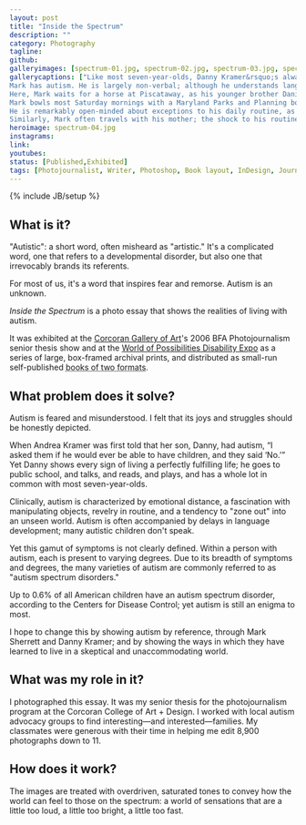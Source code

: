 ```yaml
---
layout: post
title: "Inside the Spectrum"
description: ""
category: Photography
tagline:
github:
galleryimages: [spectrum-01.jpg, spectrum-02.jpg, spectrum-03.jpg, spectrum-04.jpg, spectrum-05.jpg, spectrum-06.jpg, spectrum-07.jpg, spectrum-08.jpg, spectrum-09.jpg, spectrum-10.jpg, spectrum-11.jpg]
gallerycaptions: ["Like most seven-year-olds, Danny Kramer&rsquo;s always on the go. What sets him apart is where he goes; as a child who has autism, he often retreats into a world of his own, singing to himself and moving ceaselessly.","Petco&rsquo;s pet carriers proved irresistible, and Danny climbed inside while waiting for check-out. This is not his primary means of transit.<br/><br/>Danny is &ldquo;uncontrollable,&rdquo; in the words of his mother; yet the lack of understanding from other adults is more challenging than his misbehavior. Mrs. Kramer has printed cards that describe autism - &ldquo;A Spanking Won&rsquo;t Help,&rdquo; to paraphrase - and distributes them when Danny&rsquo;s willfulness attracts negative attention.","￼The Kramers love a good game of hide-and-seek. Danny Kramer is exiting, frame left; his mother, Andrea, is chasing him as his ten- year-old sister, Jesse, plays with her laptop. (She was drawn into the game several minutes later.) Danny often asks his father, Carlos (not pictured), to help him hide. His parents aren't entirely convinced that he understands the premise, as he tends to choose the same place each time, but Danny loves playing regardless.","To a parent, autism is heartbreaking. Children with autism seem to develop normally until around three years of age, at which point they visibly backtrack in development&mdash;regressing linguistically and behaviorally. This progress is hard regained, putting autistic children years behind their peers.<br/><br/>Yet they are still children; they delight in their private games and devices, and in exploring their parents' boundaries; they dance the light fantastic with gleeful abandon, as in Danny's creative use of a playground swing.","Young Mr. Kramer enacts a city in his living room, by means of Megablox and playing cards. He knows his city innately. Andrea Kramer once switched two blocks while Danny was at school; Danny immediately spotted and fixed the errant block. The city&rsquo;s design and order is so important to Danny that his mother is able to use this as a disciplinary measure&mdash;&ldquo;Don&rsquo;t make me put away the blocks!&rdquo;","Danny is &ldquo;painting the beautiful trees&rdquo; passing by.","￼￼￼Mark Sherrett, 25, loves horseback riding. He rides every Sunday, weather permitting, at the Piscataway Riding Stable in Clinton, MD.<br/><br/>Mark has autism. He is largely non-verbal; although he understands language, he rarely speaks more than a few words at a time.<br/><br/>Here, Mark waits for a horse at Piscataway, as his younger brother Daniel and mother Marie converse. It was his mother&rsquo;s first time riding, and Mark surrendered his long-time horse to her, so that she would be sure to have a good one.","Marie Sherrett proudly displays her family's awards, including at least one bowling trophy won by Mark.Mark bowls most Saturday mornings with a Maryland Parks and Planning bowling team, organized for adults with developmental disabilities. He scored 130 points, which significantly outpaces this photographer&rsquo;s bowling ability. Two games only&mdash;more would be practice, and practice &ldquo;doesn&rsquo;t count.&rdquo;","Mark works at a company that makes uniforms.<br/><br/>He is remarkably open-minded about exceptions to his daily routine, as long as an environment of constancy is available. Here, the Sherretts are attending a cousin's open house; the hubbub overwhelmed Mark, and he sensibly sought relief by locating a couch downstairs.<br/><br/>Similarly, Mark often travels with his mother; the shock to his routine is negated by using a Jacuzzi and pool at each host hotel.","￼￼Mark delights in horse-themed d&eacute;cor, as evidenced by his shower curtain.<br/><br/>Mark's affection for horses is more than superficial appreciation. Horseback riding is widely cited as a therapy for those with autism; indeed, Mark is to be an example of its effectiveness in a soon-to-be-published book.","But when he&rsquo;s on horseback, all of the indignities and minor outrages of a life lived slightly out of mesh with the rest of humanity melt away, and for an hour, he&rsquo;s John Wayne, riding off into the sunset&mdash;no less proficient than anyone else, no less happy, and as intent and noble as one can be."]
heroimage: spectrum-04.jpg
instagrams:
link:
youtubes:  
status: [Published,Exhibited]
tags: [Photojournalist, Writer, Photoshop, Book layout, InDesign, Journalist ]
---
```

{% include JB/setup %}

## What is it?

"Autistic": a short word, often misheard as "artistic." It's a complicated word, one that refers to a developmental disorder, but also one that irrevocably brands its referents.

For most of us, it's a word that inspires fear and remorse. Autism is an unknown.

*Inside the Spectrum* is a photo essay that shows the realities of living with autism.

It was exhibited at the [Corcoran Gallery of Art](http://corcoran.gwu.edu/)'s 2006 BFA Photojournalism senior thesis show and at the [World of Possibilities Disability Expo](http://expo.caringcommunities.org/) as a series of large, box-framed archival prints, and distributed as small-run self-published <abbr title="hardcover 8.5x11&rdquo; and miniature softcover 3.5x2&rdquo;">books of two formats</abbr>.

## What problem does it solve?

Autism is feared and misunderstood. I felt that its joys and struggles should be honestly depicted.

When Andrea Kramer was first told that her son, Danny, had autism, &ldquo;I asked them if he would ever be able to have children, and they said &lsquo;No.&rsquo;&rdquo; Yet Danny shows every sign of living a perfectly fulfilling life; he goes to public school, and talks, and reads, and plays, and has a whole lot in common with most seven-year-olds.

Clinically, autism is characterized by emotional distance, a fascination with manipulating objects, revelry in routine, and a tendency to "zone out" into an unseen world. Autism is often accompanied by delays in language development; many autistic children don't speak.

Yet this gamut of symptoms is not clearly defined. Within a person with autism, each is present to varying degrees. Due to its breadth of symptoms and degrees, the many varieties of autism are commonly referred to as "autism spectrum disorders."

Up to 0.6% of all American children have an autism spectrum disorder, according to the Centers for Disease Control; yet autism is still an enigma to most.

I hope to change this by showing autism by reference, through Mark Sherrett and Danny Kramer; and by showing the ways in which they have learned to live in a skeptical and unaccommodating world.

## What was my role in it?

I photographed this essay. It was my senior thesis for the photojournalism program at the Corcoran College of Art + Design. I worked with local autism advocacy groups to find interesting&mdash;and interested&mdash;families. My classmates were generous with their time in helping me edit 8,900 photographs down to 11.  

## How does it work?

The images are treated with overdriven, saturated tones to convey how the world can feel to those on the spectrum: a world of sensations that are a little too loud, a little too bright, a little too fast.

